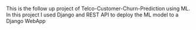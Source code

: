 This is the follow up project of Telco-Customer-Churn-Prediction using ML. In this project I used Django and REST API to deploy the ML model to a Django WebApp
